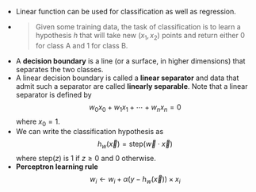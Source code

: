- Linear function can be used for classification as well as regression.
- > Given some training data, the task of classification is to learn a hypothesis $h$ that will take new $(x_1, x_2)$ points and return either $0$ for class A and $1$ for class B.
- A **decision boundary** is a line (or a surface, in higher dimensions) that separates the two classes.
- A linear decision boundary is called a **linear separator** and data that admit such a separator are called **linearly separable**. Note that a linear separator is defined by
  $$
  w_0 x_0 + w_1 x_1  + \cdots + w_n x_n = 0
  $$
  where $x_0 = 1$.
- We can write the classification hypothesis as
  $$
  h_w(\vec{x}) = \mathrm{step}(\vec{w} \cdot \vec{x})
  $$
  where $\mathrm{step}(z)$ is $1$ if $z \ge 0$ and $0$ otherwise.
- **Perceptron learning rule**
  $$
  w_i \gets w_i + \alpha (y - h_w(\vec{x})) \times x_i
  $$